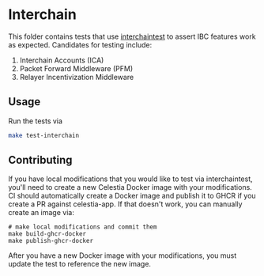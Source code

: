 # Interchain

This folder contains tests that use [interchaintest](https://github.com/strangelove-ventures/interchaintest) to assert IBC features work as expected. Candidates for testing include:

1. Interchain Accounts (ICA)
1. Packet Forward Middleware (PFM)
1. Relayer Incentivization Middleware

## Usage

Run the tests via

```bash
make test-interchain
```

## Contributing

If you have local modifications that you would like to test via interchaintest, you'll need to create a new Celestia Docker image with your modifications. CI should automatically create a Docker image and publish it to GHCR if you create a PR against celestia-app. If that doesn't work, you can manually create an image via:

```shell
# make local modifications and commit them
make build-ghcr-docker
make publish-ghcr-docker
```

After you have a new Docker image with your modifications, you must update the test to reference the new image.
